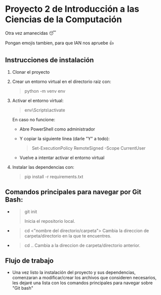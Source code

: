 # Proyecto 2 de Introducción a las Ciencias de la Computación
Otra vez amanecidas 😴</p>
Pongan emojis tambien, para que IAN nos apruebe 👍</p>
## Instrucciones de instalación
1. Clonar el proyecto
2. Crear un entorno virtual en el directorio raiz con:
    >python -m venv env
3. Activar el entorno virtual:
    >env\Scripts\activate</p>
    
    En caso no funcione:</p>
    - Abre PowerShell como administrador</p>
    - Y copiar la siguiente línea (darle "Y" a todo):</p>
        >Set-ExecutionPolicy RemoteSigned -Scope CurrentUser</p>
    - Vuelve a intentar activar el entorno virtual
4. Instalar las dependencias con:
    >pip install -r requirements.txt
## Comandos principales para navegar por Git Bash:
- >git init</p>
    Inicia el repositorio local.
- >cd <"nombre del directorio/carpeta">
    Cambia la direccion de carpeta/directorio en la que te encuentres.
- >cd ..
    Cambia a la direccion de carpeta/directorio anterior.

## Flujo de trabajo 
- Una vez listo la instalación del proyecto y sus dependencias, comenzaran a modificar/crear los archivos que consideren necesarios, les dejaré una lista con los comandos principales para navegar sobre "Git bash"

